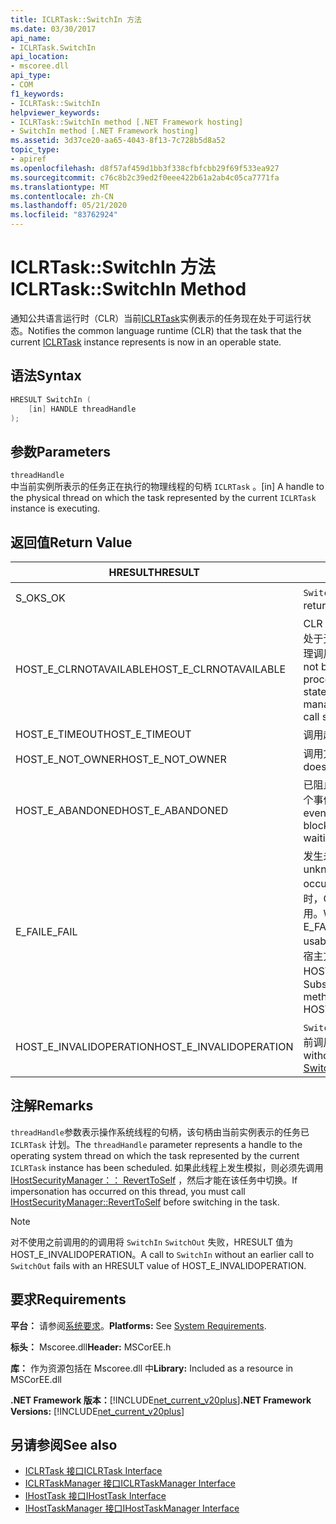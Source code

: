 ```yaml
---
title: ICLRTask::SwitchIn 方法
ms.date: 03/30/2017
api_name:
- ICLRTask.SwitchIn
api_location:
- mscoree.dll
api_type:
- COM
f1_keywords:
- ICLRTask::SwitchIn
helpviewer_keywords:
- ICLRTask::SwitchIn method [.NET Framework hosting]
- SwitchIn method [.NET Framework hosting]
ms.assetid: 3d37ce20-aa65-4043-8f13-7c728b5d8a52
topic_type:
- apiref
ms.openlocfilehash: d8f57af459d1bb3f338cfbfcbb29f69f533ea927
ms.sourcegitcommit: c76c8b2c39ed2f0eee422b61a2ab4c05ca7771fa
ms.translationtype: MT
ms.contentlocale: zh-CN
ms.lasthandoff: 05/21/2020
ms.locfileid: "83762924"
---
```

# <a name="iclrtaskswitchin-method"></a><span data-ttu-id="2e858-102">ICLRTask::SwitchIn 方法</span><span class="sxs-lookup"><span data-stu-id="2e858-102">ICLRTask::SwitchIn Method</span></span>
<span data-ttu-id="2e858-103">通知公共语言运行时（CLR）当前[ICLRTask](iclrtask-interface.md)实例表示的任务现在处于可运行状态。</span><span class="sxs-lookup"><span data-stu-id="2e858-103">Notifies the common language runtime (CLR) that the task that the current [ICLRTask](iclrtask-interface.md) instance represents is now in an operable state.</span></span>  
  
## <a name="syntax"></a><span data-ttu-id="2e858-104">语法</span><span class="sxs-lookup"><span data-stu-id="2e858-104">Syntax</span></span>  
  
```cpp  
HRESULT SwitchIn (  
    [in] HANDLE threadHandle  
);  
```  
  
## <a name="parameters"></a><span data-ttu-id="2e858-105">参数</span><span class="sxs-lookup"><span data-stu-id="2e858-105">Parameters</span></span>  
 `threadHandle`  
 <span data-ttu-id="2e858-106">中当前实例所表示的任务正在执行的物理线程的句柄 `ICLRTask` 。</span><span class="sxs-lookup"><span data-stu-id="2e858-106">[in] A handle to the physical thread on which the task represented by the current `ICLRTask` instance is executing.</span></span>  
  
## <a name="return-value"></a><span data-ttu-id="2e858-107">返回值</span><span class="sxs-lookup"><span data-stu-id="2e858-107">Return Value</span></span>  
  
|<span data-ttu-id="2e858-108">HRESULT</span><span class="sxs-lookup"><span data-stu-id="2e858-108">HRESULT</span></span>|<span data-ttu-id="2e858-109">说明</span><span class="sxs-lookup"><span data-stu-id="2e858-109">Description</span></span>|  
|-------------|-----------------|  
|<span data-ttu-id="2e858-110">S_OK</span><span class="sxs-lookup"><span data-stu-id="2e858-110">S_OK</span></span>|<span data-ttu-id="2e858-111">`SwitchIn`已成功返回。</span><span class="sxs-lookup"><span data-stu-id="2e858-111">`SwitchIn` returned successfully.</span></span>|  
|<span data-ttu-id="2e858-112">HOST_E_CLRNOTAVAILABLE</span><span class="sxs-lookup"><span data-stu-id="2e858-112">HOST_E_CLRNOTAVAILABLE</span></span>|<span data-ttu-id="2e858-113">CLR 未加载到进程中，或 CLR 处于无法运行托管代码或成功处理调用的状态。</span><span class="sxs-lookup"><span data-stu-id="2e858-113">The CLR has not been loaded into a process, or the CLR is in a state in which it cannot run managed code or process the call successfully.</span></span>|  
|<span data-ttu-id="2e858-114">HOST_E_TIMEOUT</span><span class="sxs-lookup"><span data-stu-id="2e858-114">HOST_E_TIMEOUT</span></span>|<span data-ttu-id="2e858-115">调用超时。</span><span class="sxs-lookup"><span data-stu-id="2e858-115">The call timed out.</span></span>|  
|<span data-ttu-id="2e858-116">HOST_E_NOT_OWNER</span><span class="sxs-lookup"><span data-stu-id="2e858-116">HOST_E_NOT_OWNER</span></span>|<span data-ttu-id="2e858-117">调用方不拥有该锁。</span><span class="sxs-lookup"><span data-stu-id="2e858-117">The caller does not own the lock.</span></span>|  
|<span data-ttu-id="2e858-118">HOST_E_ABANDONED</span><span class="sxs-lookup"><span data-stu-id="2e858-118">HOST_E_ABANDONED</span></span>|<span data-ttu-id="2e858-119">已阻止的线程或纤程正在等待某个事件时，该事件被取消。</span><span class="sxs-lookup"><span data-stu-id="2e858-119">An event was canceled while a blocked thread or fiber was waiting on it.</span></span>|  
|<span data-ttu-id="2e858-120">E_FAIL</span><span class="sxs-lookup"><span data-stu-id="2e858-120">E_FAIL</span></span>|<span data-ttu-id="2e858-121">发生未知的灾难性故障。</span><span class="sxs-lookup"><span data-stu-id="2e858-121">An unknown catastrophic failure occurred.</span></span> <span data-ttu-id="2e858-122">当方法返回 E_FAIL 时，CLR 在该进程内将不再可用。</span><span class="sxs-lookup"><span data-stu-id="2e858-122">When a method returns E_FAIL, the CLR is no longer usable within the process.</span></span> <span data-ttu-id="2e858-123">对宿主方法的后续调用会返回 HOST_E_CLRNOTAVAILABLE。</span><span class="sxs-lookup"><span data-stu-id="2e858-123">Subsequent calls to hosting methods return HOST_E_CLRNOTAVAILABLE.</span></span>|  
|<span data-ttu-id="2e858-124">HOST_E_INVALIDOPERATION</span><span class="sxs-lookup"><span data-stu-id="2e858-124">HOST_E_INVALIDOPERATION</span></span>|<span data-ttu-id="2e858-125">`SwitchIn`调用[SwitchOut 方法](iclrtask-switchout-method.md)之前调用了。</span><span class="sxs-lookup"><span data-stu-id="2e858-125">`SwitchIn` was called without an earlier call to [SwitchOut Method](iclrtask-switchout-method.md).</span></span>|  
  
## <a name="remarks"></a><span data-ttu-id="2e858-126">注解</span><span class="sxs-lookup"><span data-stu-id="2e858-126">Remarks</span></span>  
 <span data-ttu-id="2e858-127">`threadHandle`参数表示操作系统线程的句柄，该句柄由当前实例表示的任务已 `ICLRTask` 计划。</span><span class="sxs-lookup"><span data-stu-id="2e858-127">The `threadHandle` parameter represents a handle to the operating system thread on which the task represented by the current `ICLRTask` instance has been scheduled.</span></span> <span data-ttu-id="2e858-128">如果此线程上发生模拟，则必须先调用[IHostSecurityManager：： RevertToSelf](ihostsecuritymanager-reverttoself-method.md) ，然后才能在该任务中切换。</span><span class="sxs-lookup"><span data-stu-id="2e858-128">If impersonation has occurred on this thread, you must call [IHostSecurityManager::RevertToSelf](ihostsecuritymanager-reverttoself-method.md) before switching in the task.</span></span>  
  
> [!NOTE]
> <span data-ttu-id="2e858-129">对不使用之前调用的的调用将 `SwitchIn` `SwitchOut` 失败，HRESULT 值为 HOST_E_INVALIDOPERATION。</span><span class="sxs-lookup"><span data-stu-id="2e858-129">A call to `SwitchIn` without an earlier call to `SwitchOut` fails with an HRESULT value of HOST_E_INVALIDOPERATION.</span></span>  
  
## <a name="requirements"></a><span data-ttu-id="2e858-130">要求</span><span class="sxs-lookup"><span data-stu-id="2e858-130">Requirements</span></span>  
 <span data-ttu-id="2e858-131">**平台：** 请参阅[系统要求](../../get-started/system-requirements.md)。</span><span class="sxs-lookup"><span data-stu-id="2e858-131">**Platforms:** See [System Requirements](../../get-started/system-requirements.md).</span></span>  
  
 <span data-ttu-id="2e858-132">**标头：** Mscoree.dll</span><span class="sxs-lookup"><span data-stu-id="2e858-132">**Header:** MSCorEE.h</span></span>  
  
 <span data-ttu-id="2e858-133">**库：** 作为资源包括在 Mscoree.dll 中</span><span class="sxs-lookup"><span data-stu-id="2e858-133">**Library:** Included as a resource in MSCorEE.dll</span></span>  
  
 <span data-ttu-id="2e858-134">**.NET Framework 版本：**[!INCLUDE[net_current_v20plus](../../../../includes/net-current-v20plus-md.md)]</span><span class="sxs-lookup"><span data-stu-id="2e858-134">**.NET Framework Versions:** [!INCLUDE[net_current_v20plus](../../../../includes/net-current-v20plus-md.md)]</span></span>  
  
## <a name="see-also"></a><span data-ttu-id="2e858-135">另请参阅</span><span class="sxs-lookup"><span data-stu-id="2e858-135">See also</span></span>

- [<span data-ttu-id="2e858-136">ICLRTask 接口</span><span class="sxs-lookup"><span data-stu-id="2e858-136">ICLRTask Interface</span></span>](iclrtask-interface.md)
- [<span data-ttu-id="2e858-137">ICLRTaskManager 接口</span><span class="sxs-lookup"><span data-stu-id="2e858-137">ICLRTaskManager Interface</span></span>](iclrtaskmanager-interface.md)
- [<span data-ttu-id="2e858-138">IHostTask 接口</span><span class="sxs-lookup"><span data-stu-id="2e858-138">IHostTask Interface</span></span>](ihosttask-interface.md)
- [<span data-ttu-id="2e858-139">IHostTaskManager 接口</span><span class="sxs-lookup"><span data-stu-id="2e858-139">IHostTaskManager Interface</span></span>](ihosttaskmanager-interface.md)
